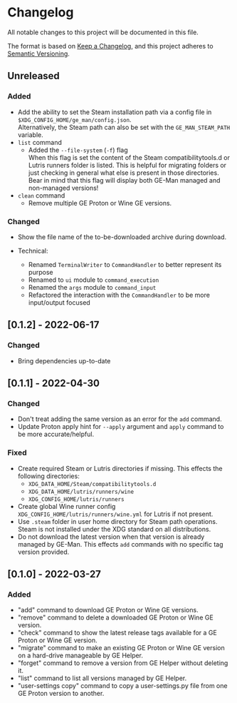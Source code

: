 # Changelog

All notable changes to this project will be documented in this file.

The format is based on [Keep a Changelog](https://keepachangelog.com/en/1.0.0/), and this project adheres
to [Semantic Versioning](https://semver.org/spec/v2.0.0.html).

## Unreleased

### Added

* Add the ability to set the Steam installation path via a config file in `$XDG_CONFIG_HOME/ge_man/config.json`. <br>
  Alternatively, the Steam path can also be set with the `GE_MAN_STEAM_PATH` variable.
* `list` command
  * Added the `--file-system` (`-f`) flag<br>
    When this flag is set the content of the Steam compatibilitytools.d or Lutris runners folder is listed. This is
    helpful for migrating folders or just checking in general what else is present in those directories. Bear in
    mind that this flag will display both GE-Man managed and non-managed versions!
* `clean` command
  * Remove multiple GE Proton or Wine GE versions.

### Changed

* Show the file name of the to-be-downloaded archive during download.

* Technical:
  * Renamed `TerminalWriter` to `CommandHandler` to better represent its purpose
  * Renamed to `ui` module to `command_execution`
  * Renamed the `args` module to `command_input`
  * Refactored the interaction with the `CommandHandler` to be more input/output focused

## [0.1.2] - 2022-06-17

### Changed

* Bring dependencies up-to-date

## [0.1.1] - 2022-04-30

### Changed

* Don't treat adding the same version as an error for the `add` command.
* Update Proton apply hint for `--apply` argument and `apply` command to be more accurate/helpful.

### Fixed

* Create required Steam or Lutris directories if missing. This effects the following directories:
  * `XDG_DATA_HOME/Steam/compatibilitytools.d`
  * `XDG_DATA_HOME/lutris/runners/wine`
  * `XDG_CONFIG_HOME/lutris/runners`
* Create global Wine runner config `XDG_CONFIG_HOME/lutris/runners/wine.yml` for Lutris if not present.
* Use `.steam` folder in user home directory for Steam path operations. Steam is not installed under the XDG
  standard on all distributions.
* Do not download the latest version when that version is already managed by GE-Man. This effects `add` commands
  with no specific tag version provided.

## [0.1.0] - 2022-03-27

### Added

* "add" command to download GE Proton or Wine GE versions.
* "remove" command to delete a downloaded GE Proton or Wine GE version.
* "check" command to show the latest release tags available for a GE Proton or Wine GE version.
* "migrate" command to make an existing GE Proton or Wine GE version on a hard-drive manageable by GE Helper.
* "forget" command to remove a version from GE Helper without deleting it.
* "list" command to list all versions managed by GE Helper.
* "user-settings copy" command to copy a user-settings.py file from one GE Proton version to another.